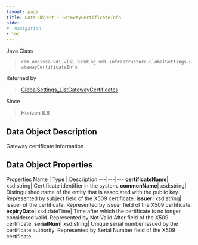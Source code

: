 ```yaml
---
layout: page
title: Data Object - GatewayCertificateInfo
hide:
#- navigation
- toc
---
```






Java Class
> `com.omnissa.vdi.vlsi.binding.vdi.infrastructure.GlobalSettings.GatewayCertificateInfo`

Returned by
> [GlobalSettings_ListGatewayCertificates](vdi.infrastructure.GlobalSettings.md#listGatewayCertificates)

Since
> Horizon 8.6


## Data Object Description

Gateway certificate information

## Data Object Properties
Properties
Name |  Type |  Description
---|---|---
**certificateName**|  xsd:string|  Certificate identifier in the system.
**commonName**|  xsd:string|  Distinguished name of the entity that is associated with the public key. Represented by subject field of the X509 certificate.
**issuer**|  xsd:string|  Issuer of the certificate. Represented by issuer field of the X509 certificate.
**expiryDate**|  xsd:dateTime|  Time after which the certificate is no longer considered valid. Represented by Not Valid After field of the X509 certificate.
**serialNum**|  xsd:string|  Unique serial number issued by the certificate authority. Represented by Serial Number field of the X509 certificate.
 


 
